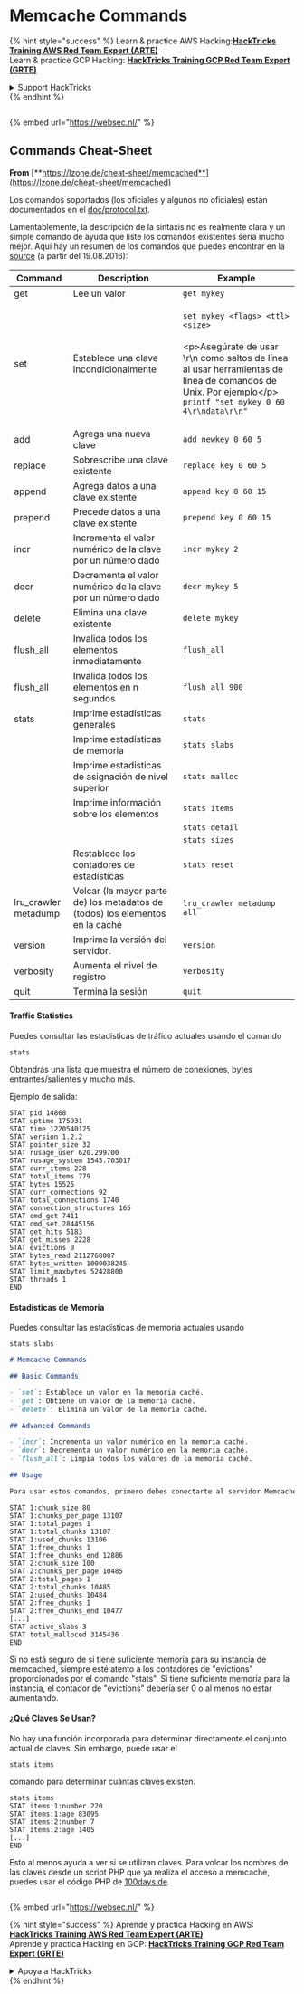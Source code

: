 # Memcache Commands

{% hint style="success" %}
Learn & practice AWS Hacking:<img src="/.gitbook/assets/arte.png" alt="" data-size="line">[**HackTricks Training AWS Red Team Expert (ARTE)**](https://training.hacktricks.xyz/courses/arte)<img src="/.gitbook/assets/arte.png" alt="" data-size="line">\
Learn & practice GCP Hacking: <img src="/.gitbook/assets/grte.png" alt="" data-size="line">[**HackTricks Training GCP Red Team Expert (GRTE)**<img src="/.gitbook/assets/grte.png" alt="" data-size="line">](https://training.hacktricks.xyz/courses/grte)

<details>

<summary>Support HackTricks</summary>

* Check the [**subscription plans**](https://github.com/sponsors/carlospolop)!
* **Join the** 💬 [**Discord group**](https://discord.gg/hRep4RUj7f) or the [**telegram group**](https://t.me/peass) or **follow** us on **Twitter** 🐦 [**@hacktricks\_live**](https://twitter.com/hacktricks\_live)**.**
* **Share hacking tricks by submitting PRs to the** [**HackTricks**](https://github.com/carlospolop/hacktricks) and [**HackTricks Cloud**](https://github.com/carlospolop/hacktricks-cloud) github repos.

</details>
{% endhint %}

<figure><img src="https://pentest.eu/RENDER_WebSec_10fps_21sec_9MB_29042024.gif" alt=""><figcaption></figcaption></figure>

{% embed url="https://websec.nl/" %}


## Commands Cheat-Sheet

**From** [**https://lzone.de/cheat-sheet/memcached**](https://lzone.de/cheat-sheet/memcached)

Los comandos soportados (los oficiales y algunos no oficiales) están documentados en el [doc/protocol.txt](https://github.com/memcached/memcached/blob/master/doc/protocol.txt).

Lamentablemente, la descripción de la sintaxis no es realmente clara y un simple comando de ayuda que liste los comandos existentes sería mucho mejor. Aquí hay un resumen de los comandos que puedes encontrar en la [source](https://github.com/memcached/memcached) (a partir del 19.08.2016):

| Command               | Description                                                     | Example                                                                                                                                                                                                                                     |
| --------------------- | --------------------------------------------------------------- | ------------------------------------------------------------------------------------------------------------------------------------------------------------------------------------------------------------------------------------------- |
| get                   | Lee un valor                                                   | `get mykey`                                                                                                                                                                                                                                 |
| set                   | Establece una clave incondicionalmente                         | <p><code>set mykey &#x3C;flags> &#x3C;ttl> &#x3C;size></code><br><br>&#x3C;p>Asegúrate de usar \r\n como saltos de línea al usar herramientas de línea de comandos de Unix. Por ejemplo&#x3C;/p> <code>printf "set mykey 0 60 4\r\ndata\r\n" | nc localhost 11211</code></p> |
| add                   | Agrega una nueva clave                                          | `add newkey 0 60 5`                                                                                                                                                                                                                         |
| replace               | Sobrescribe una clave existente                                 | `replace key 0 60 5`                                                                                                                                                                                                                        |
| append                | Agrega datos a una clave existente                              | `append key 0 60 15`                                                                                                                                                                                                                        |
| prepend               | Precede datos a una clave existente                             | `prepend key 0 60 15`                                                                                                                                                                                                                       |
| incr                  | Incrementa el valor numérico de la clave por un número dado    | `incr mykey 2`                                                                                                                                                                                                                              |
| decr                  | Decrementa el valor numérico de la clave por un número dado    | `decr mykey 5`                                                                                                                                                                                                                              |
| delete                | Elimina una clave existente                                     | `delete mykey`                                                                                                                                                                                                                              |
| flush\_all            | Invalida todos los elementos inmediatamente                      | `flush_all`                                                                                                                                                                                                                                 |
| flush\_all            | Invalida todos los elementos en n segundos                     | `flush_all 900`                                                                                                                                                                                                                             |
| stats                 | Imprime estadísticas generales                                   | `stats`                                                                                                                                                                                                                                     |
|                       | Imprime estadísticas de memoria                                  | `stats slabs`                                                                                                                                                                                                                               |
|                       | Imprime estadísticas de asignación de nivel superior            | `stats malloc`                                                                                                                                                                                                                              |
|                       | Imprime información sobre los elementos                          | `stats items`                                                                                                                                                                                                                               |
|                       |                                                                 | `stats detail`                                                                                                                                                                                                                              |
|                       |                                                                 | `stats sizes`                                                                                                                                                                                                                               |
|                       | Restablece los contadores de estadísticas                       | `stats reset`                                                                                                                                                                                                                               |
| lru\_crawler metadump | Volcar (la mayor parte de) los metadatos de (todos) los elementos en la caché | `lru_crawler metadump all`                                                                                                                                                                                                                  |
| version               | Imprime la versión del servidor.                                | `version`                                                                                                                                                                                                                                   |
| verbosity             | Aumenta el nivel de registro                                     | `verbosity`                                                                                                                                                                                                                                 |
| quit                  | Termina la sesión                                               | `quit`                                                                                                                                                                                                                                      |

#### Traffic Statistics <a href="#traffic-statistics" id="traffic-statistics"></a>

Puedes consultar las estadísticas de tráfico actuales usando el comando
```
stats
```
Obtendrás una lista que muestra el número de conexiones, bytes entrantes/salientes y mucho más.

Ejemplo de salida:
```
STAT pid 14868
STAT uptime 175931
STAT time 1220540125
STAT version 1.2.2
STAT pointer_size 32
STAT rusage_user 620.299700
STAT rusage_system 1545.703017
STAT curr_items 228
STAT total_items 779
STAT bytes 15525
STAT curr_connections 92
STAT total_connections 1740
STAT connection_structures 165
STAT cmd_get 7411
STAT cmd_set 28445156
STAT get_hits 5183
STAT get_misses 2228
STAT evictions 0
STAT bytes_read 2112768087
STAT bytes_written 1000038245
STAT limit_maxbytes 52428800
STAT threads 1
END
```
#### Estadísticas de Memoria <a href="#memory-statistics" id="memory-statistics"></a>

Puedes consultar las estadísticas de memoria actuales usando
```
stats slabs
```
```markdown
# Memcache Commands

## Basic Commands

- `set`: Establece un valor en la memoria caché.
- `get`: Obtiene un valor de la memoria caché.
- `delete`: Elimina un valor de la memoria caché.

## Advanced Commands

- `incr`: Incrementa un valor numérico en la memoria caché.
- `decr`: Decrementa un valor numérico en la memoria caché.
- `flush_all`: Limpia todos los valores de la memoria caché.

## Usage

Para usar estos comandos, primero debes conectarte al servidor Memcache. Una vez conectado, puedes ejecutar los comandos mencionados anteriormente para interactuar con la memoria caché.
```
```
STAT 1:chunk_size 80
STAT 1:chunks_per_page 13107
STAT 1:total_pages 1
STAT 1:total_chunks 13107
STAT 1:used_chunks 13106
STAT 1:free_chunks 1
STAT 1:free_chunks_end 12886
STAT 2:chunk_size 100
STAT 2:chunks_per_page 10485
STAT 2:total_pages 1
STAT 2:total_chunks 10485
STAT 2:used_chunks 10484
STAT 2:free_chunks 1
STAT 2:free_chunks_end 10477
[...]
STAT active_slabs 3
STAT total_malloced 3145436
END
```
Si no está seguro de si tiene suficiente memoria para su instancia de memcached, siempre esté atento a los contadores de "evictions" proporcionados por el comando "stats". Si tiene suficiente memoria para la instancia, el contador de "evictions" debería ser 0 o al menos no estar aumentando.

#### ¿Qué Claves Se Usan? <a href="#which-keys-are-used" id="which-keys-are-used"></a>

No hay una función incorporada para determinar directamente el conjunto actual de claves. Sin embargo, puede usar el
```
stats items
```
comando para determinar cuántas claves existen.
```
stats items
STAT items:1:number 220
STAT items:1:age 83095
STAT items:2:number 7
STAT items:2:age 1405
[...]
END
```
Esto al menos ayuda a ver si se utilizan claves. Para volcar los nombres de las claves desde un script PHP que ya realiza el acceso a memcache, puedes usar el código PHP de [100days.de](http://100days.de/serendipity/archives/55-Dumping-MemcacheD-Content-Keys-with-PHP.html).

<figure><img src="https://pentest.eu/RENDER_WebSec_10fps_21sec_9MB_29042024.gif" alt=""><figcaption></figcaption></figure>

{% embed url="https://websec.nl/" %}

{% hint style="success" %}
Aprende y practica Hacking en AWS:<img src="/.gitbook/assets/arte.png" alt="" data-size="line">[**HackTricks Training AWS Red Team Expert (ARTE)**](https://training.hacktricks.xyz/courses/arte)<img src="/.gitbook/assets/arte.png" alt="" data-size="line">\
Aprende y practica Hacking en GCP: <img src="/.gitbook/assets/grte.png" alt="" data-size="line">[**HackTricks Training GCP Red Team Expert (GRTE)**<img src="/.gitbook/assets/grte.png" alt="" data-size="line">](https://training.hacktricks.xyz/courses/grte)

<details>

<summary>Apoya a HackTricks</summary>

* Revisa los [**planes de suscripción**](https://github.com/sponsors/carlospolop)!
* **Únete al** 💬 [**grupo de Discord**](https://discord.gg/hRep4RUj7f) o al [**grupo de telegram**](https://t.me/peass) o **síguenos** en **Twitter** 🐦 [**@hacktricks\_live**](https://twitter.com/hacktricks\_live)**.**
* **Comparte trucos de hacking enviando PRs a los** [**HackTricks**](https://github.com/carlospolop/hacktricks) y [**HackTricks Cloud**](https://github.com/carlospolop/hacktricks-cloud) repositorios de github.

</details>
{% endhint %}
